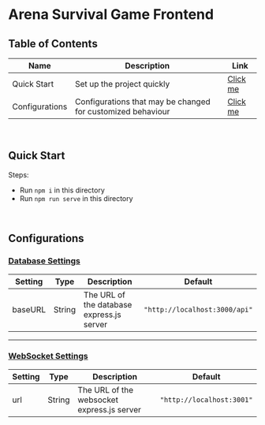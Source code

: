 # **Arena Survival Game Frontend**

## **Table of Contents**

| Name | Description | Link |
| - | - | - |
| Quick Start | Set up the project quickly | [Click me](#quick-start) |
| Configurations | Configurations that may be changed for customized behaviour | [Click me](#configurations) |

<br>

## **Quick Start**

Steps:

- Run `npm i` in this directory
- Run `npm run serve` in this directory

<br>

## **Configurations**

### [**Database Settings**](./src/config/database.config.js)

| Setting | Type | Description | Default |
| - | - | - | - |
| baseURL | String | The URL of the database express.js server | `"http://localhost:3000/api"` |

---

### [**WebSocket Settings**](./src/config/websocket.config.js)

| Setting | Type | Description | Default |
| - | - | - | - |
| url | String | The URL of the websocket express.js server | `"http://localhost:3001"` |
